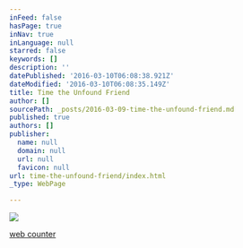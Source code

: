 ```yaml
---
inFeed: false
hasPage: true
inNav: true
inLanguage: null
starred: false
keywords: []
description: ''
datePublished: '2016-03-10T06:08:38.921Z'
dateModified: '2016-03-10T06:08:35.149Z'
title: Time the Unfound Friend
author: []
sourcePath: _posts/2016-03-09-time-the-unfound-friend.md
published: true
authors: []
publisher:
  name: null
  domain: null
  url: null
  favicon: null
url: time-the-unfound-friend/index.html
_type: WebPage

---
```

![](https://the-grid-user-content.s3-us-west-2.amazonaws.com/00bda722-3c67-42db-bee3-1202265cf378.jpg)

[web counter][0]

[0]: http://www.simplehitcounter.com/